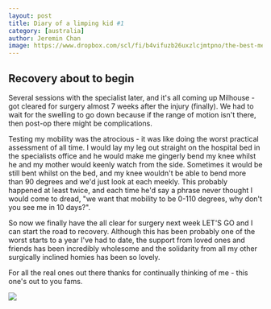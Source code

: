```yaml
---
layout: post
title: Diary of a limping kid #1
category: [australia]
author: Jeremin Chan
image: https://www.dropbox.com/scl/fi/b4vifuzb26uxzlcjmtpno/the-best-memes-people-with-bad-knees-kneed-to-see-to-laugh-through-the-pain.jpeg?rlkey=imn5399btmczempbic4ljdiy0&st=ahvddwk3&raw=1
---
```


## Recovery about to begin

Several sessions with the specialist later, and it's all coming up Milhouse - got cleared for surgery almost 7 weeks after the injury (finally). We had to wait for the swelling to go down because if the range of motion isn't there, then post-op there might be complications. 

Testing my mobility was the atrocious - it was like doing the worst practical assessment of all time. I would lay my leg out straight on the hospital bed in the specialists office and he would make me  gingerly bend my knee whilst he and my mother would keenly watch from the side. Sometimes it would be still bent whilst on the bed, and my knee wouldn't be able to bend more than 90 degrees and we'd just look at each meekly. This probably happened at least twice, and each time he'd say a phrase never thought I would come to dread, "we want that mobility to be 0-110 degrees, why don't you see me in 10 days?".

So now we finally have the all clear for surgery next week LET'S GO and I can start the road to recovery. Although this has been probably one of the worst starts to a year I've had to date, the support from loved ones and friends has been incredibly wholesome and the solidarity from all my other surgically inclined homies has been so lovely. 

For all the real ones out there thanks for continually thinking of me - this one's out to you fams. 


<div class='gallery' style='align-items: center'>
  <img src="https://www.dropbox.com/scl/fi/b4vifuzb26uxzlcjmtpno/the-best-memes-people-with-bad-knees-kneed-to-see-to-laugh-through-the-pain.jpeg?rlkey=imn5399btmczempbic4ljdiy0&st=ahvddwk3&raw=1">
</div>